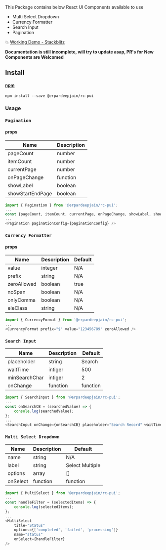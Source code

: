 This Package contains below React UI Components available to use

* Multi Select Dropdown
* Currency Formatter 
* Search Input
* Pagination 

💥 [Working Demo - Stackblitz](https://stackblitz.com/edit/react-qgvr8r)

**Documentation is still incomplete, will try to update asap, PR's for New Components are Welcomed**

## Install

#### [npm](https://www.npmjs.com/package/toastr)
```
npm install --save @erpardeepjain/rc-pui
```

### Usage 

### `Pagination`

#### props

| Name              | Description      
| -----------       | -----------      
| pageCount         | number
| itemCount         | number             
| currentPage       | number             
| onPageChange      | function             
| showLabel         | boolean             
| showStartEndPage  | boolean     

```js
import { Pagination } from '@erpardeepjain/rc-pui';
...
const {pageCount, itemCount, currentPage, onPageChange, showLabel, showStartEndPage } = paginationConfig;
...
<Pagination paginationConfig={paginationConfig} />

```

### `Currency Formatter`

#### props

| Name        | Description | Default
| ----------- | ----------- | -----------
| value       | integer     | N/A
| prefix      | string      | N/A
| zeroAllowed | boolean     | true
| noSpan      | boolean     | N/A
| onlyComma   | boolean     | N/A
| eleClass    | string      | N/A


```js
import { CurrencyFormat } from '@erpardeepjain/rc-pui';
...
<CurrencyFormat prefix="$" value="123456789" zeroAllowed />

```

### `Search Input`

| Name          | Description | Default
| -----------   | ----------- | -----------
| placeholder   | string      | Search
| waitTime      | intiger     | 500
| minSearchChar | intiger     | 2
| onChange      | function    | function


```js
import { SearchInput } from '@erpardeepjain/rc-pui';
...
const onSearchCB = (searchedValue) => {
    console.log(searchedValue);
};
...
<SearchInput onChange={onSearchCB} placeholder="Search Record" waitTime={300} minSearchChar={2} />

```

### `Multi Select Dropdown`

| Name      | Description | Default
| --------  | ----------- | -----------
| name      | string      | N/A
| label     | string      | Select Multiple
| options   | array       | []
| onSelect  | function    | function


```js
import { MultiSelect } from '@erpardeepjain/rc-pui';
...
const handleFilter = (selectedItems) => {
    console.log(selectedItems);
};
...
<MultiSelect 
    title="Status"
    options={['completed', 'failed', 'processing']} 
    name="status"
    onSelect={handleFilter}
/>

```
